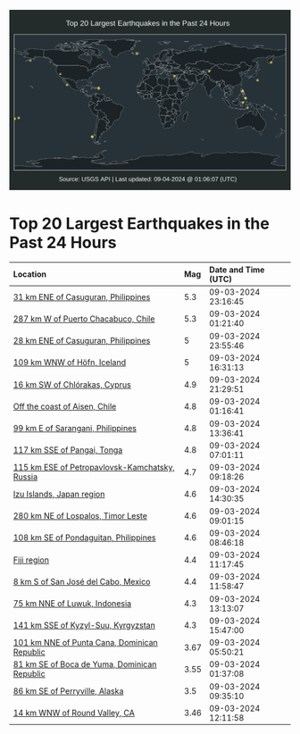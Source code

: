 ![Map](./map.png)

# Top 20 Largest Earthquakes in the Past 24 Hours

| Location | Mag | Date and Time (UTC) |
|:---|:---|:---|
| [31 km ENE of Casuguran, Philippines](https://earthquake.usgs.gov/earthquakes/eventpage/us6000npkr) | 5.3 | 09-03-2024 23:16:45 |
| [287 km W of Puerto Chacabuco, Chile](https://earthquake.usgs.gov/earthquakes/eventpage/us6000npej) | 5.3 | 09-03-2024 01:21:40 |
| [28 km ENE of Casuguran, Philippines](https://earthquake.usgs.gov/earthquakes/eventpage/us6000npkt) | 5 | 09-03-2024 23:55:46 |
| [109 km WNW of Höfn, Iceland](https://earthquake.usgs.gov/earthquakes/eventpage/us6000npik) | 5 | 09-03-2024 16:31:13 |
| [16 km SW of Chlórakas, Cyprus](https://earthquake.usgs.gov/earthquakes/eventpage/us6000npk6) | 4.9 | 09-03-2024 21:29:51 |
| [Off the coast of Aisen, Chile](https://earthquake.usgs.gov/earthquakes/eventpage/us6000npeh) | 4.8 | 09-03-2024 01:16:41 |
| [99 km E of Sarangani, Philippines](https://earthquake.usgs.gov/earthquakes/eventpage/us6000npha) | 4.8 | 09-03-2024 13:36:41 |
| [117 km SSE of Pangai, Tonga](https://earthquake.usgs.gov/earthquakes/eventpage/us6000npfy) | 4.8 | 09-03-2024 07:01:11 |
| [115 km ESE of Petropavlovsk-Kamchatsky, Russia](https://earthquake.usgs.gov/earthquakes/eventpage/us6000npgd) | 4.7 | 09-03-2024 09:18:26 |
| [Izu Islands, Japan region](https://earthquake.usgs.gov/earthquakes/eventpage/us6000nphc) | 4.6 | 09-03-2024 14:30:35 |
| [280 km NE of Lospalos, Timor Leste](https://earthquake.usgs.gov/earthquakes/eventpage/us6000npgb) | 4.6 | 09-03-2024 09:01:15 |
| [108 km SE of Pondaguitan, Philippines](https://earthquake.usgs.gov/earthquakes/eventpage/us6000npg5) | 4.6 | 09-03-2024 08:46:18 |
| [Fiji region](https://earthquake.usgs.gov/earthquakes/eventpage/us6000npgt) | 4.4 | 09-03-2024 11:17:45 |
| [8 km S of San José del Cabo, Mexico](https://earthquake.usgs.gov/earthquakes/eventpage/us6000nph0) | 4.4 | 09-03-2024 11:58:47 |
| [75 km NNE of Luwuk, Indonesia](https://earthquake.usgs.gov/earthquakes/eventpage/us6000nph8) | 4.3 | 09-03-2024 13:13:07 |
| [141 km SSE of Kyzyl-Suu, Kyrgyzstan](https://earthquake.usgs.gov/earthquakes/eventpage/us6000npic) | 4.3 | 09-03-2024 15:47:00 |
| [101 km NNE of Punta Cana, Dominican Republic](https://earthquake.usgs.gov/earthquakes/eventpage/pr2024247001) | 3.67 | 09-03-2024 05:50:21 |
| [81 km SE of Boca de Yuma, Dominican Republic](https://earthquake.usgs.gov/earthquakes/eventpage/pr2024247000) | 3.55 | 09-03-2024 01:37:08 |
| [86 km SE of Perryville, Alaska](https://earthquake.usgs.gov/earthquakes/eventpage/ak024bcnb5b2) | 3.5 | 09-03-2024 09:35:10 |
| [14 km WNW of Round Valley, CA](https://earthquake.usgs.gov/earthquakes/eventpage/nc75056881) | 3.46 | 09-03-2024 12:11:58 |
